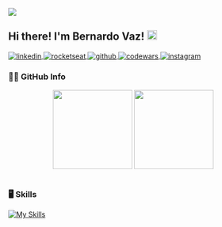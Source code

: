 ![](https://komarev.com/ghpvc/?username=bernardovazm&abbreviated=true&base=100&color=05122A)

## Hi there! I'm Bernardo Vaz! <img src="https://raw.githubusercontent.com/MartinHeinz/MartinHeinz/master/wave.gif" width="20px">

<p align="left">
    <a href="https://linkedin.com/in/bernardovazm/" target="_blank">
        <img align="center" src="https://img.shields.io/badge/-Bernardo_Vaz-05122A?style=flat&logo=linkedin" alt="linkedin"/>
    </a>
    <a href="https://app.rocketseat.com.br/me/bernardo-vaz-00890" target="_blank">
        <img align="center" src="https://img.shields.io/badge/-Bernardo_Vaz-05122A?style=flat&logo=data:image/png;base64,iVBORw0KGgoAAAANSUhEUgAAABAAAAAQCAMAAAAoLQ9TAAAALVBMVEVHcExxWsF0XMJzXMJxWcFsUsD///9jRrzY0u6Xh9Gsn9n39fyMecy0qd2bjNJWBT0WAAAABHRSTlMA2Do606wF2QAAAGlJREFUGJVdj1cWwCAIBLEsRU3uf9xobDH8+GZwUYi8i6ucJwrxKE+7D0G9Q4vlYqtmCSjndr4CgCgzlyFgfKfKCVO0LrPKjmiqMxGXkJwNnXskqWG+1oSM+BSwD8f29YLNjvx/OQrn+g99oQSoNmt3PgAAAABJRU5ErkJggg==" alt="rocketseat"/>
    </a>
    <a href="https://github.com/bernardovazm" target="_blank">
        <img align="center" src="https://img.shields.io/badge/-bernardovazm-05122A?style=flat&logo=github" alt="github"/> 
    </a>
    <a href="https://codewars.com/users/bernardovazm" target="_blank">
        <img align="center" src="https://img.shields.io/badge/-bernardovazm-05122A?style=flat&logo=codewars" alt="codewars"/>
    </a>
    <a href="https://instagram.com/bernardovazmelo" target="_blank">
        <img align="center" src="https://img.shields.io/badge/-@bernardovazmelo-05122A?style=flat&logo=instagram" alt="instagram"/>
    </a>
</p>

<h3>🐱‍💻 GitHub Info</h3>
<div align="center">
    <!-- 
        My colleague Rafael taught me this, so check out his github also:
        https://github.com/rafaelpapastamatiou
    -->
    <img
        height="160"
        align="center"
        src="https://github-readme-stats-ochre-seven.vercel.app/api?username=bernardovazm&hide=contribs,issues&count_private&show_icons=true&theme=github_dark"
    />
    <img
        height="160"
        align="center"
        src="https://github-readme-stats-xnkv.vercel.app/api/top-langs/?username=bernardovazm&layout=compact&theme=github_dark&langs_count=10"
    />
</div>

<div style="margin: 40px 0;">

<h3 style="border: none !important">🖥 Skills</h3>

[![My Skills](https://skillicons.dev/icons?i=html,css,javascript,react,ts,python,mysql,nodejs,git,github,vscode,php,cs,java,dotnet,ai,figma,ae,ps&perline=50&theme=dark)](https://skillicons.dev)
